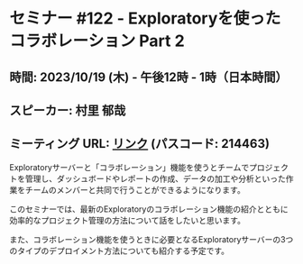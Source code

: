 # セミナー #122 - Exploratoryを使ったコラボレーション Part 2

## 時間: 2023/10/19 (木) - 午後12時 - 1時（日本時間）
## スピーカー: 村里 郁哉
## ミーティング URL: [リンク](https://us02web.zoom.us/j/331585134?pwd=VGVyeXBRWjFMT2hESFdhSU45Z2d0dz09) (パスコード: 214463)

Exploratoryサーバーと「コラボレーション」機能を使うとチームでプロジェクトを管理し、ダッシュボードやレポートの作成、データの加工や分析といった作業をチームのメンバーと共同で行うことができるようになります。

このセミナーでは、最新のExploratoryのコラボレーション機能の紹介とともに効率的なプロジェクト管理の方法について話をしたいと思います。

また、コラボレーション機能を使うときに必要となるExploratoryサーバーの3つのタイプのデプロイメント方法についても紹介する予定です。